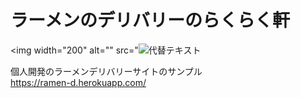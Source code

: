 # ラーメンのデリバリーのらくらく軒

<img width="200" alt="" src="<img width="数値" alt="代替テキスト" src="https://firebasestorage.googleapis.com/v0/b/my-portfolio-70f06.appspot.com/o/portfolio%2Framen_d%2Framen_d_top.png?alt=media&token=fbba0d7d-5c6b-4eba-8344-a30e36d2193e">

個人開発のラーメンデリバリーサイトのサンプル  
https://ramen-d.herokuapp.com/
